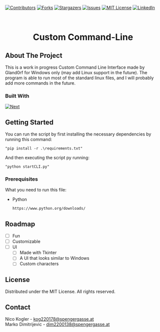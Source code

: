 <!-- Improved compatibility of back to top link: See: https://github.com/othneildrew/Best-README-Template/pull/73 -->
<a name="readme-top"></a>
<!--
*** Thanks for checking out the Best-README-Template. If you have a suggestion
*** that would make this better, please fork the repo and create a pull request
*** or simply open an issue with the tag "enhancement".
*** Don't forget to give the project a star!
*** Thanks again! Now go create something AMAZING! :D
-->



<!-- PROJECT SHIELDS -->
<!--
*** I'm using markdown "reference style" links for readability.
*** Reference links are enclosed in brackets [ ] instead of parentheses ( ).
*** See the bottom of this document for the declaration of the reference variables
*** for contributors-url, forks-url, etc. This is an optional, concise syntax you may use.
*** https://www.markdownguide.org/basic-syntax/#reference-style-links
-->
[![Contributors][contributors-shield]][contributors-url]
[![Forks][forks-shield]][forks-url]
[![Stargazers][stars-shield]][stars-url]
[![Issues][issues-shield]][issues-url]
[![MIT License][license-shield]][license-url]
[![LinkedIn][linkedin-shield]][linkedin-url]



<!-- PROJECT LOGO -->
<br />
<div align="center">
    <h1 align="center">Custom Command-Line</h1>
</div>



<!-- ABOUT THE PROJECT -->
## About The Project

This is a work in progress Custom Command Line Interface made by Gland0rf for Windows only (may add Linux support in the future). The program is able to run most of the standard linux files, and I will probably add more commands in the future.

### Built With

[![Next][Python-img]][Python-url]



<!-- GETTING STARTED -->
## Getting Started

You can run the script by first installing the necessary dependencies by running this command:

```"pip install -r .\requirements.txt"```

And then executing the script py running:

```"python startCLI.py"```

### Prerequisites

What you need to run this file:
* Python
  ```sh
  https://www.python.org/downloads/
  ```

<!-- ROADMAP -->
## Roadmap

- [ ] Fun
- [ ] Customizable
- [ ] UI
    - [ ] Made with Tkinter
    - [ ] A UI that looks similar to Windows
    - [ ] Custom characters

<!-- LICENSE -->
## License

Distributed under the MIT License. All rights reserved.

<!-- CONTACT -->
## Contact

Nico Kogler - kog220178@spengergasse.at <br/>
Marko Dimitrijevic - dim2200138@spengergasse.at



<!-- MARKDOWN LINKS & IMAGES -->
<!-- https://www.markdownguide.org/basic-syntax/#reference-style-links -->
[contributors-shield]: https://img.shields.io/github/contributors/Gland0rf/CustomCommandLine.svg?style=for-the-badge
[contributors-url]: https://github.com/Gland0rf/CustomCommandLine/graphs/contributors
[forks-shield]: https://img.shields.io/github/forks/Gland0rf/CustomCommandLine.svg?style=for-the-badge
[forks-url]: https://github.com/Gland0rf/CustomCommandLine/network/members
[stars-shield]: https://img.shields.io/github/stars/Gland0rf/CustomCommandLine.svg?style=for-the-badge
[stars-url]: https://github.com/Gland0rf/CustomCommandLine/stargazers
[issues-shield]: https://img.shields.io/github/issues/Gland0rf/CustomCommandLine.svg?style=for-the-badge
[issues-url]: https://github.com/Gland0rf/CustomCommandLine/issues
[license-shield]: https://img.shields.io/github/license/Gland0rf/CustomCommandLine.svg?style=for-the-badge
[license-url]: https://github.com/Gland0rf/CustomCommandLine/blob/master/LICENSE.txt
[linkedin-shield]: https://img.shields.io/badge/-LinkedIn-black.svg?style=for-the-badge&logo=linkedin&colorB=555
[linkedin-url]: https://linkedin.com/in/linkedin_username
[product-screenshot]: images/screenshot.png
[Python-img]: https://www.python.org/static/community_logos/python-logo-master-v3-TM.png
[Python-url]: https://www.python.org/
[React.js]: https://img.shields.io/badge/React-20232A?style=for-the-badge&logo=react&logoColor=61DAFB
[React-url]: https://reactjs.org/
[Vue.js]: https://img.shields.io/badge/Vue.js-35495E?style=for-the-badge&logo=vuedotjs&logoColor=4FC08D
[Vue-url]: https://vuejs.org/
[Angular.io]: https://img.shields.io/badge/Angular-DD0031?style=for-the-badge&logo=angular&logoColor=white
[Angular-url]: https://angular.io/
[Svelte.dev]: https://img.shields.io/badge/Svelte-4A4A55?style=for-the-badge&logo=svelte&logoColor=FF3E00
[Svelte-url]: https://svelte.dev/
[Laravel.com]: https://img.shields.io/badge/Laravel-FF2D20?style=for-the-badge&logo=laravel&logoColor=white
[Laravel-url]: https://laravel.com
[Bootstrap.com]: https://img.shields.io/badge/Bootstrap-563D7C?style=for-the-badge&logo=bootstrap&logoColor=white
[Bootstrap-url]: https://getbootstrap.com
[JQuery.com]: https://img.shields.io/badge/jQuery-0769AD?style=for-the-badge&logo=jquery&logoColor=white
[JQuery-url]: https://jquery.com